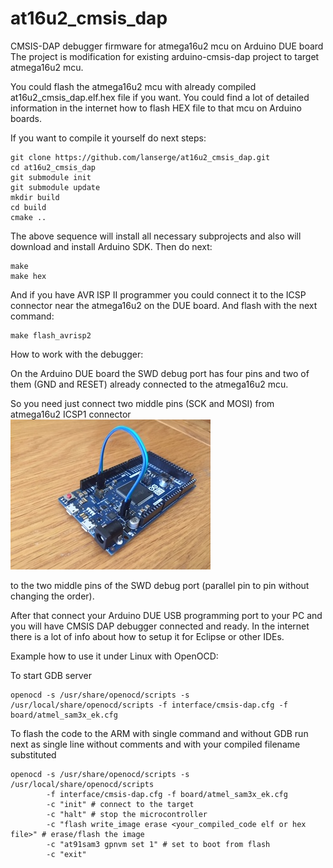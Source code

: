 # at16u2_cmsis_dap
CMSIS-DAP debugger firmware for atmega16u2 mcu on Arduino DUE board
The project is modification for existing arduino-cmsis-dap project to target atmega16u2 mcu.

You could flash the atmega16u2 mcu with already compiled at16u2_cmsis_dap.elf.hex file if you want.
You could find a lot of detailed information in the internet how to flash HEX file to that mcu on Arduino boards.

If you want to compile it yourself do next steps:
```
git clone https://github.com/lanserge/at16u2_cmsis_dap.git
cd at16u2_cmsis_dap
git submodule init
git submodule update
mkdir build
cd build
cmake ..
```

The above sequence will install all necessary subprojects and also will download and install Arduino SDK.
Then do next:
```
make
make hex
```
And if you have AVR ISP II programmer you could connect it to the ICSP connector near the atmega16u2 on the DUE board. And flash with the next command:
```
make flash_avrisp2
```
How to work with the debugger:

On the Arduino DUE board the SWD debug port has four pins and
two of them (GND and RESET) already connected to the atmega16u2 mcu.

So you need just connect two middle pins (SCK and MOSI) from atmega16u2 ICSP1 connector
![SWD connect](SWD_connect.jpg)

to the two middle pins of the SWD debug port (parallel pin to pin without changing the order).

After that connect your Arduino DUE USB programming port to your PC and you will have CMSIS DAP debugger connected and ready.
In the internet there is a lot of info about how to setup it for Eclipse or other IDEs.

Example how to use it under Linux with OpenOCD:

To start GDB server
```
openocd -s /usr/share/openocd/scripts -s /usr/local/share/openocd/scripts -f interface/cmsis-dap.cfg -f board/atmel_sam3x_ek.cfg
```

To flash the code to the ARM with single command and without GDB run next as single line without comments and with your compiled filename substituted 
```
openocd -s /usr/share/openocd/scripts -s /usr/local/share/openocd/scripts
        -f interface/cmsis-dap.cfg -f board/atmel_sam3x_ek.cfg
        -c "init" # connect to the target
        -c "halt" # stop the microcontroller
        -c "flash write_image erase <your_compiled_code elf or hex file>" # erase/flash the image
        -c "at91sam3 gpnvm set 1" # set to boot from flash
        -c "exit"
```
